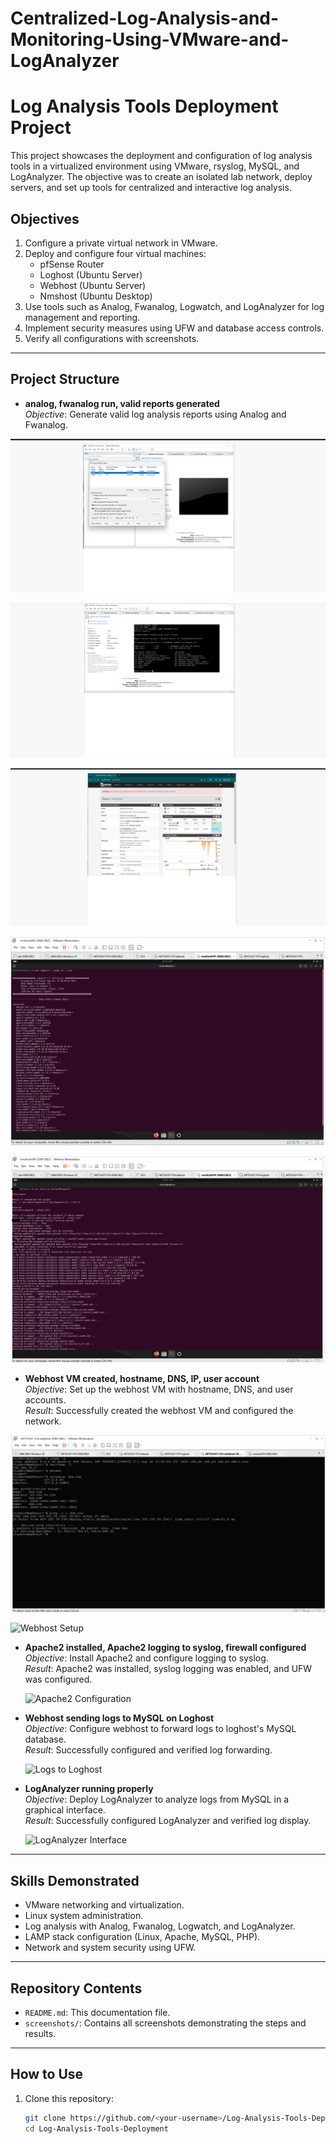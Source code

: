 # Centralized-Log-Analysis-and-Monitoring-Using-VMware-and-LogAnalyzer

# Log Analysis Tools Deployment Project

This project showcases the deployment and configuration of log analysis tools in a virtualized environment using VMware, rsyslog, MySQL, and LogAnalyzer. The objective was to create an isolated lab network, deploy servers, and set up tools for centralized and interactive log analysis.

## Objectives
1. Configure a private virtual network in VMware.
2. Deploy and configure four virtual machines:
   - pfSense Router
   - Loghost (Ubuntu Server)
   - Webhost (Ubuntu Server)
   - Nmshost (Ubuntu Desktop)
3. Use tools such as Analog, Fwanalog, Logwatch, and LogAnalyzer for log management and reporting.
4. Implement security measures using UFW and database access controls.
5. Verify all configurations with screenshots.

---

## Project Structure

- **analog, fwanalog run, valid reports generated**  
  _Objective_: Generate valid log analysis reports using Analog and Fwanalog.  

![Analog Report](analog1.png) 
 


![Analog Report - Example 2](analog2.png) 



![pfSense Router Configuration](pfsense1.png)




![Logwatch in Loghost](logwatch-inloghost.png)





![Apache2 Installation](apache2installlation.png)







- **Webhost VM created, hostname, DNS, IP, user account**  
  _Objective_: Set up the webhost VM with hostname, DNS, and user accounts.  
  _Result_: Successfully created the webhost VM and configured the network.  


![Webhost Creation](webhost-creation.png)

  ![Webhost Setup](screenshots/webhost-setup.png)

- **Apache2 installed, Apache2 logging to syslog, firewall configured**  
  _Objective_: Install Apache2 and configure logging to syslog.  
  _Result_: Apache2 was installed, syslog logging was enabled, and UFW was configured. 


 
  ![Apache2 Configuration](screenshots/apache2-config.png)

- **Webhost sending logs to MySQL on Loghost**  
  _Objective_: Configure webhost to forward logs to loghost's MySQL database.  
  _Result_: Successfully configured and verified log forwarding.  


  ![Logs to Loghost](screenshots/logs-to-loghost.png)

- **LogAnalyzer running properly**  
  _Objective_: Deploy LogAnalyzer to analyze logs from MySQL in a graphical interface.  
  _Result_: Successfully configured LogAnalyzer and verified log display. 


 
  ![LogAnalyzer Interface](screenshots/loganalyzer-interface.png)

---

## Skills Demonstrated

- VMware networking and virtualization.
- Linux system administration.
- Log analysis with Analog, Fwanalog, Logwatch, and LogAnalyzer.
- LAMP stack configuration (Linux, Apache, MySQL, PHP).
- Network and system security using UFW.

---

## Repository Contents

- `README.md`: This documentation file.
- `screenshots/`: Contains all screenshots demonstrating the steps and results.

---

## How to Use

1. Clone this repository:
   ```bash
   git clone https://github.com/<your-username>/Log-Analysis-Tools-Deployment.git
   cd Log-Analysis-Tools-Deployment
